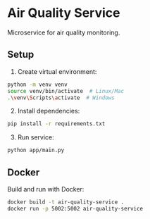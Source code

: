 # Air Quality Service

Microservice for air quality monitoring.

## Setup

1. Create virtual environment:
```bash
python -m venv venv
source venv/bin/activate  # Linux/Mac
.\venv\Scripts\activate  # Windows
```

2. Install dependencies:
```bash
pip install -r requirements.txt
```

3. Run service:
```bash
python app/main.py
```

## Docker

Build and run with Docker:

```bash
docker build -t air-quality-service .
docker run -p 5002:5002 air-quality-service
```
